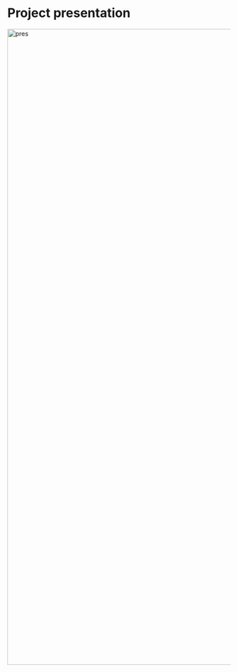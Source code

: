 # Project presentation
<img width="1434" alt="pres" src="https://user-images.githubusercontent.com/104791325/212702192-aec9fce7-9fee-40d8-9252-7a0228041a55.png">

